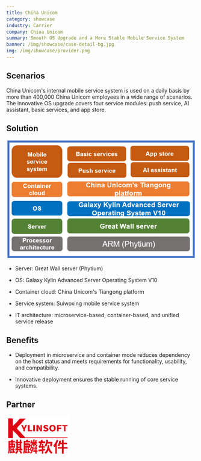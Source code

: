 ```yaml
---
title: China Unicom
category: showcase
industry: Carrier
company: China Unicom
summary: Smooth OS Upgrade and a More Stable Mobile Service System
banner: /img/showcase/case-detail-bg.jpg
img: /img/showcase/provider.png
---
```


<div >

## **Scenarios**

China Unicom's internal mobile service system is used on a daily basis by more than 400,000 China Unicom employees in a wide range of scenarios. The innovative OS upgrade covers four service modules: push service, AI assistant, basic services, and app store.

## **Solution**

<div align="center" class="case-img"><img src="./p2.png"/></div>

- Server: Great Wall server (Phytium)

- OS: Galaxy Kylin Advanced Server Operating System V10

- Container cloud: China Unicom's Tiangong platform

- Service system: Suiwoxing mobile service system

- IT architecture: microservice-based, container-based, and unified service release

## **Benefits**

- Deployment in microservice and container mode reduces dependency on the host status and meets requirements for functionality, usability, and compatibility.

- Innovative deployment ensures the stable running of core service systems.

## Partner

<div ><img src="./qiling.png"/></div>

</div>
